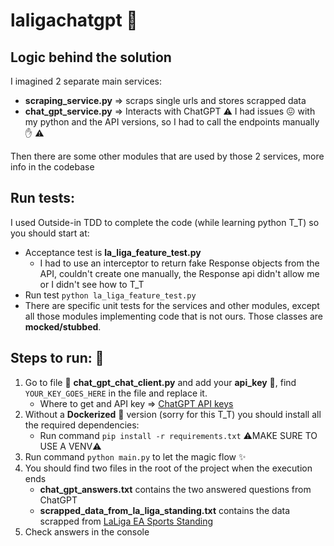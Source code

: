 # laligachatgpt 🤖

## Logic behind the solution

I imagined 2 separate main services:

 -  **scraping_service.py** => scraps single urls and stores scrapped data
 -  **chat_gpt_service.py** => Interacts with ChatGPT ⚠️ I had issues 😖 with my python and the API versions, so I had to call the endpoints manually ✋ ⚠️

Then there are some other modules that are used by those 2 services, more info in the codebase

## Run tests:

I used Outside-in TDD to complete the code (while learning python T_T) so you should start at:
  - Acceptance test is **la_liga_feature_test.py** 
     - I had to use an interceptor to return fake Response objects from the API, couldn't create one manually, the Response api didn't allow me or I didn't see how to T_T
  - Run test `python la_liga_feature_test.py`
  - There are specific unit tests for the services and other modules, except all those modules implementing code that is not ours. Those classes are **mocked/stubbed**.

## Steps to run: 🏃

  1. Go to file 📁 **chat_gpt_chat_client.py** and add your **api_key** 🔑, find `YOUR_KEY_GOES_HERE` in the file and replace it.
     - Where to get and API key => [ChatGPT API keys](https://platform.openai.com/account/api-keys)
  3. Without a **Dockerized** 🐳 version (sorry for this T_T) you should install all the required dependencies:
     - Run command `pip install -r requirements.txt` ⚠️MAKE SURE TO USE A VENV⚠️
  4. Run command `python main.py` to let the magic flow ✨
  5. You should find two files in the root of the project when the execution ends
     - **chat_gpt_answers.txt** contains the two answered questions from ChatGPT
     - **scrapped_data_from_la_liga_standing.txt** contains the data scrapped from [LaLiga EA Sports Standing](https://www.laliga.com/en-GB/laliga-easports/standing)
  6. Check answers in the console
